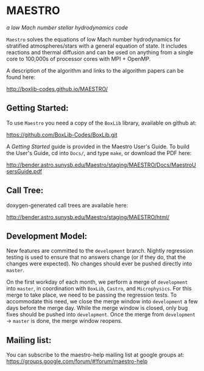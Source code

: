 # MAESTRO

*a low Mach number stellar hydrodynamics code*

`Maestro` solves the equations of low Mach number hydrodynamics for
stratified atmospheres/stars with a general equation of state.  It
includes reactions and thermal diffusion and can be used on anything
from a single core to 100,000s of processor cores with MPI + OpenMP.

A description of the algorithm and links to the algorithm papers can
be found here:

http://boxlib-codes.github.io/MAESTRO/


## Getting Started:

To use `Maestro` you need a copy of the `BoxLib` library, available
on github at:

https://github.com/BoxLib-Codes/BoxLib.git

A *Getting Started* guide is provided in the Maestro User's Guide.  To
build the User's Guide, cd into `Docs/`, and type `make`, or download
the PDF here:

http://bender.astro.sunysb.edu/Maestro/staging/MAESTRO/Docs/MaestroUsersGuide.pdf


## Call Tree:

doxygen-generated call trees are available here:

http://bender.astro.sunysb.edu/Maestro/staging/MAESTRO/html/


## Development Model:

New features are committed to the `development` branch.  Nightly
regression testing is used to ensure that no answers change (or if
they do, that the changes were expected).  No changes should ever
be pushed directly into `master`.

On the first workday of each month, we perform a merge of
`development` into `master`, in coordination with `BoxLib`, `Castro`,
and `Microphysics`.  For this merge to take place, we need to be
passing the regression tests.  To accommodate this need, we close the
merge window into `development` a few days before the merge day.
While the merge window is closed, only bug fixes should be pushed into
`development`.  Once the merge from `development` -> `master` is done,
the merge window reopens.


## Mailing list:

You can subscribe to the maestro-help mailing list at google groups at:
https://groups.google.com/forum/#!forum/maestro-help




